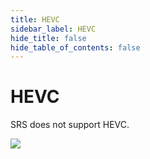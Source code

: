 ```yaml
---
title: HEVC
sidebar_label: HEVC
hide_title: false
hide_table_of_contents: false
---
```


# HEVC

SRS does not support HEVC.

![](https://ossrs.net/gif/v1/sls.gif?site=ossrs.io&path=/lts/doc/en/v6/hevc)


